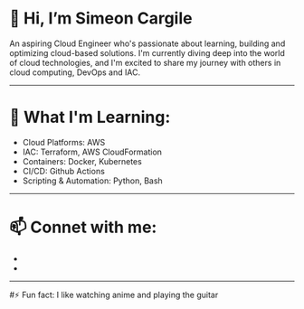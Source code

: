 # 👋 Hi, I’m Simeon Cargile
An aspiring Cloud Engineer who's passionate about learning, building and optimizing cloud-based solutions.
I'm currently diving deep into the world of cloud technologies, and I'm excited to share my journey with others
in cloud computing, DevOps and IAC.

-------

# 🌱 What I'm Learning:
  - Cloud Platforms:  AWS
  - IAC: Terraform, AWS CloudFormation
  - Containers: Docker, Kubernetes
  - CI/CD: Github Actions
  - Scripting & Automation: Python, Bash

-------

# 📫 Connet with me:
- [LinkedIn]: linkedin.com/in/scargile
- [Email]: cargileaws@gmail.com

-------

#⚡ Fun fact: I like watching anime and playing the guitar

<!---
scargile55/scargile55 is a ✨ special ✨ repository because its `README.md` (this file) appears on your GitHub profile.
You can click the Preview link to take a look at your changes.
--->
